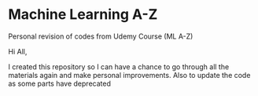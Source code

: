 # Machine Learning A-Z
Personal revision of codes from Udemy Course (ML A-Z) 

Hi All,

I created this repository so I can have a chance to go through all the materials again and make personal improvements. Also to update the code as some parts have deprecated
